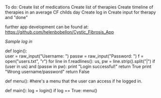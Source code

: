 To do:
Create list of medications
Create list of therapies
Create timeline of therapies in an average CF childs day
Create log in
Create input for therapy and "done"






further app development can be found at: https://github.com/helenbobellon/Cystic_Fibrosis_App


*Sample log in*


def login():    
    user = raw_input("Username: ")
    passw = raw_input("Password: ")
    f = open("users.txt", "r")
    for line in f.readlines():
        us, pw = line.strip().split("|")
        if (user in us) and (passw in pw):
            print "Login successful!"
            return True
    print "Wrong username/password"
    return False

def menu():
    #here's a menu that the user can access if he logged in.

def main():
    log = login()
    if log == True:
         menu()
